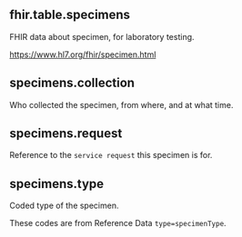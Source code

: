 ## fhir.table.specimens

FHIR data about specimen, for laboratory testing.

<https://www.hl7.org/fhir/specimen.html>

## specimens.collection

Who collected the specimen, from where, and at what time.

## specimens.request

Reference to the `service request` this
specimen is for.

## specimens.type

Coded type of the specimen.

These codes are from Reference Data `type=specimenType`.

